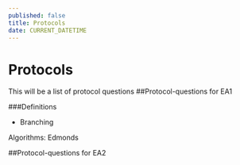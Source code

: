 ```yaml
---
published: false
title: Protocols
date: CURRENT_DATETIME
---
```


# Protocols
This will be a list of protocol questions
##Protocol-questions for EA1

###Definitions

- Branching

Algorithms: 
Edmonds


##Protocol-questions for EA2